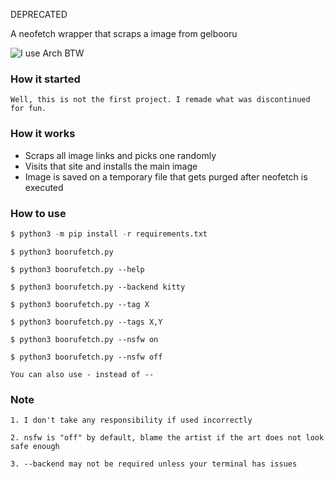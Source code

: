 DEPRECATED 

A neofetch wrapper that scraps a image from gelbooru

![I use Arch BTW](https://user-images.githubusercontent.com/30930688/218849072-12a7a017-2da2-4be3-8da0-b149a911549b.png)
### How it started
```
Well, this is not the first project. I remade what was discontinued for fun.
```

### How it works
* Scraps all image links and picks one randomly
* Visits that site and installs the main image
* Image is saved on a temporary file that gets purged after neofetch is executed

### How to use 
```py 
$ python3 -m pip install -r requirements.txt
```

```
$ python3 boorufetch.py 

$ python3 boorufetch.py --help 

$ python3 boorufetch.py --backend kitty 

$ python3 boorufetch.py --tag X 

$ python3 boorufetch.py --tags X,Y

$ python3 boorufetch.py --nsfw on

$ python3 boorufetch.py --nsfw off

You can also use - instead of --
```

### Note
```
1. I don't take any responsibility if used incorrectly

2. nsfw is "off" by default, blame the artist if the art does not look safe enough

3. --backend may not be required unless your terminal has issues
```
